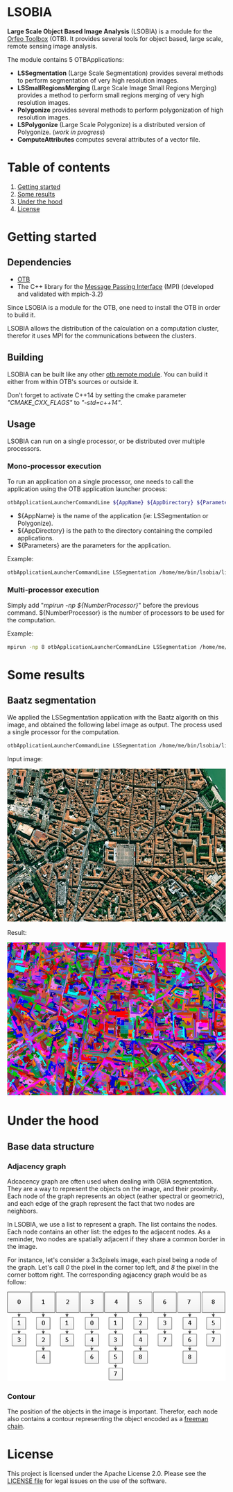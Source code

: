 LSOBIA
======

__Large Scale Object Based Image Analysis__ (LSOBIA) is a module for
the [Orfeo Toolbox](https://www.orfeo-toolbox.org/) (OTB). It provides
several tools for object based, large scale, remote sensing image
analysis.

The module contains 5 OTBApplications:

* __LSSegmentation__ (Large Scale Segmentation) provides several
  methods to perform segmentation of very high resolution images.
* __LSSmallRegionsMerging__ (Large Scale Image Small Regions Merging)
  provides a method to perform small regions merging of very high
  resolution images.
* __Polygonize__ provides several methods to perform polygonization of
  high resolution images.
* __LSPolygonize__ (Large Scale Polygonize) is a distributed version
  of Polygonize. (_work in progress_)
* __ComputeAttributes__ computes several attributes of a vector file.

# Table of contents
1. [Getting started](#getting-started)
2. [Some results](#some-results)
3. [Under the hood](#under-hood)
4. [License](#license)

<a name="getting-started"></a>
# Getting started

## Dependencies

* [OTB](https://www.orfeo-toolbox.org/)
* The C++ library for the [Message Passing
  Interface](https://www.mpi-forum.org/) (MPI) (developed and
  validated with mpich-3.2)

Since LSOBIA is a module for the OTB, one need to install the OTB in
order to build it.

LSOBIA allows the distribution of the calculation on a computation
cluster, therefor it uses MPI for the communications between the
clusters.

## Building
LSOBIA can be built like any other [otb remote
module](https://wiki.orfeo-toolbox.org/index.php/How_to_write_a_remote_module).
You can build it either from within OTB's sources or outside it.

Don't forget to activate C++14 by setting the cmake parameter
_"CMAKE\_CXX\_FLAGS"_ to _"-std=c++14"_.

## Usage

LSOBIA can run on a single processor, or be distributed over multiple processors.

### Mono-processor execution

To run an application on a single processor, one needs to call the
application using the OTB application launcher process:

```bash
otbApplicationLauncherCommandLine ${AppName} ${AppDirectory} ${Parameters}
```

* ${AppName} is the name of the application (ie: LSSegmentation or
  Polygonize).
* ${AppDirectory} is the path to the directory containing the compiled
  applications.
* ${Parameters} are the parameters for the application.

Example:

```bash
otbApplicationLauncherCommandLine LSSegmentation /home/me/bin/lsobia/lib/otb/applications -io.im inputimage.tif -io.out.dir /home/me/out -io.temp /tmp -algorithm baatz -algorithm.baatz.maxiter 45 -processing.memory 10000 -processing.nbproc 8 -processing.nbtilesperproc 2 -processing.writeimages on -processing.writegraphs off
```

### Multi-processor execution

Simply add "*mpirun -np ${NumberProcessor}*" before the previous
command. ${NumberProcessor} is the number of processors to be used for
the computation.

Example:

```bash
mpirun -np 8 otbApplicationLauncherCommandLine LSSegmentation /home/me/bin/lsobia/lib/otb/applications -io.im inputimage.tif -io.out.dir /home/me/out -io.temp /tmp -algorithm baatz -algorithm.baatz.maxiter 45 -processing.memory 10000 -processing.nbproc 8 -processing.nbtilesperproc 2 -processing.writeimages on -processing.writegraphs off
```

<a name="some-results"></a>
# Some results

## Baatz segmentation

We applied the LSSegmentation application with the Baatz algorith on
this image, and obtained the following label image as output. The
process used a single processor for the computation.

```bash
otbApplicationLauncherCommandLine LSSegmentation /home/me/bin/lsobia/lib/otb/applications "-io.im" "${INPUT_IMAGE}" "-io.out.dir" "${OUTPUT_DIRECTORY}" -io.out.labelimage "LabelImage" "-io.temp" "${TEMP}" "-algorithm" "baatz" "-algorithm.baatz.numitfirstpartial" "5" "-algorithm.baatz.numitpartial" "5" "-algorithm.baatz.stopping" "40" "-algorithm.baatz.spectralweight" "0.5" "-algorithm.baatz.geomweight" "0.5" "-algorithm.baatz.aggregategraphs" "on" "-processing.writeimages" "on" "-processing.writegraphs" "on" "-processing.memory" "2000" "-processing.maxtilesizex" "1000" "-processing.maxtilesizey" "1000"
```

Input image:

![input file](figures/sample_image1.png)

Result:

![baatz-segmentation](figures/sample_result1.jpg)

<a name="under-hood"></a>
# Under the hood

## Base data structure

### Adjacency graph

Adcacency graph are often used when dealing with OBIA
segmentation. They are a way to represent the objects on the image,
and their proximity. Each node of the graph represents an object
(eather spectral or geometric), and each edge of the graph represent
the fact that two nodes are neighbors.

In LSOBIA, we use a list to represent a graph. The list contains the
nodes. Each node contains an other list: the edges to the adjacent
nodes. As a reminder, two nodes are spatially adjacent if they share a
common border in the image.

For instance, let's consider a 3x3pixels image, each pixel being a
node of the graph. Let's call *0* the pixel in the corner top left,
and *8* the pixel in the corner bottom right. The corresponding
agjacency graph would be as follow:

![adjacency graph](figures/adj_graph.png)

### Contour

The position of the objects in the image is important. Therefor, each
node also contains a contour representing the object encoded as a
[freeman
chain](http://www.mif.vu.lt/atpazinimas/dip/FIP/fip-Contour.html).



<a name="license"></a>
# License
This project is licensed under the Apache License 2.0. Please see the
[LICENSE file](LICENSE) for legal issues on the use of the software.
